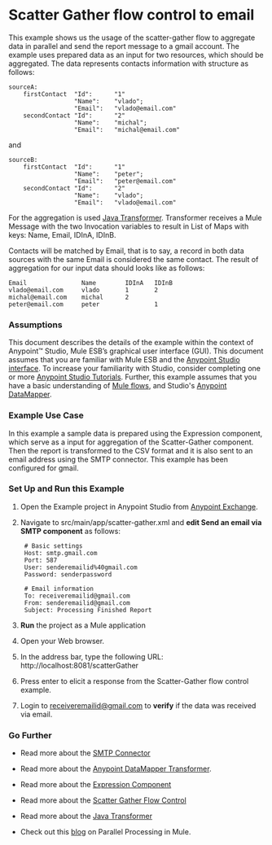 # Scatter Gather flow control to email


This example shows us the usage of the scatter-gather flow to aggregate data in parallel and send the report message to a gmail account. The example uses prepared data as an input for two resources, which should be aggregated. The data represents contacts information with structure as follows:

	sourceA:
		firstContact  "Id": 	 "1"
					  "Name": 	 "vlado";
					  "Email":	 "vlado@email.com"
		secondContact "Id": 	 "2"
					  "Name": 	 "michal";
					  "Email":	 "michal@email.com"
and

	sourceB:
		firstContact  "Id": 	 "1"
					  "Name": 	 "peter";
					  "Email":	 "peter@email.com"
		secondContact "Id": 	 "2"
					  "Name": 	 "vlado";
					  "Email":	 "vlado@email.com"

For the aggregation is used [Java Transformer](http://www.mulesoft.org/documentation/display/current/Java+Transformer+Reference).
Transformer receives a Mule Message with the two Invocation variables to result in List of Maps with keys: Name, Email, IDInA, IDInB.

Contacts will be matched by Email, that is to say, a record in both data sources with the same Email is considered the same contact.
The result of aggregation for our input data should looks like as follows:
   
	Email				Name		IDInA	IDInB
	vlado@email.com		vlado		1		2
	michal@email.com	michal		2	
	peter@email.com		peter				1
	

### Assumptions

This document describes the details of the example within the context of Anypoint™ Studio, Mule ESB’s graphical user interface (GUI). This document assumes that you are familiar with Mule ESB and the [Anypoint Studio interface](http://www.mulesoft.org/documentation/display/current/Anypoint+Studio+Essentials). To increase your familiarity with Studio, consider completing one or more [Anypoint Studio Tutorials](http://www.mulesoft.org/documentation/display/current/Basic+Studio+Tutorial). Further, this example assumes that you have a basic understanding of [Mule flows](http://www.mulesoft.org/documentation/display/current/Mule+Application+Architecture), and Studio's [Anypoint DataMapper](http://www.mulesoft.org/documentation/display/current/Datamapper+User+Guide+and+Reference).

### Example Use Case

In this example a sample data is prepared using the Expression component, which serve as a input for aggregation of the Scatter-Gather component. Then the report is transformed to the CSV format  and it is also sent to an email address using the SMTP connector. This example has been configured for gmail.

### Set Up and Run this Example

1. Open the Example project in Anypoint Studio from [Anypoint Exchange](http://www.mulesoft.org/documentation/display/current/The+Library).

2. Navigate to src/main/app/scatter-gather.xml and **edit Send an email via SMTP component** as follows:
 
        # Basic settings
        Host: smtp.gmail.com
        Port: 587
        User: senderemailid%40gmail.com
        Password: senderpassword

        # Email information
		To: receiveremailid@gmail.com
        From: senderemailid@gmail.com
        Subject: Processing Finished Report
    
3. **Run** the project as a Mule application

4. Open your Web browser.

5. In the address bar, type the following URL: http://localhost:8081/scatterGather 

6. Press enter to elicit a response from the Scatter-Gather flow control example.

7. Login to receiveremailid@gmail.com to **verify** if the  data was received via email.

### Go Further

* Read more about the [SMTP Connector](http://www.mulesoft.org/documentation/display/current/SMTP+Transport+Reference)

* Read more about the [Anypoint DataMapper Transformer](http://www.mulesoft.org/documentation/display/current/Datamapper+User+Guide+and+Reference).

* Read more about the [Expression Component](http://www.mulesoft.org/documentation/display/current/Expression+Component+Reference)

* Read more about the [Scatter Gather Flow Control](http://www.mulesoft.org/documentation/display/current/Scatter-Gather)

* Read more about the [Java Transformer](http://www.mulesoft.org/documentation/display/current/Java+Transformer+Reference) 

* Check out this [blog](http://blogs.mulesoft.org/parallel-multicasting-simplified/) on Parallel Processing in Mule.



   
